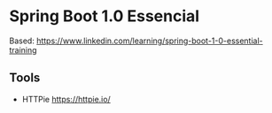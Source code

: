 # Spring Boot 1.0 Essencial

Based: https://www.linkedin.com/learning/spring-boot-1-0-essential-training

## Tools

- HTTPie https://httpie.io/
